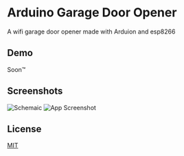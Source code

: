 
# Arduino Garage Door Opener 

A wifi garage door opener made with Arduion and esp8266


## Demo

Soon:tm:

## Screenshots

![Schemaic](https://us-east-1.tixte.net/uploads/dishit.tixte.co/1.png)
![App Screenshot](https://us-east-1.tixte.net/uploads/dishit.tixte.co/2.png)


## License

[MIT](https://choosealicense.com/licenses/mit/)

